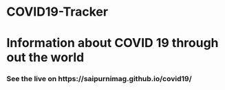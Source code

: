 # COVID19-Tracker
<h1> Information about COVID 19 through out the world </h1>
<h3> See the live on https://saipurnimag.github.io/covid19/ </h3>
